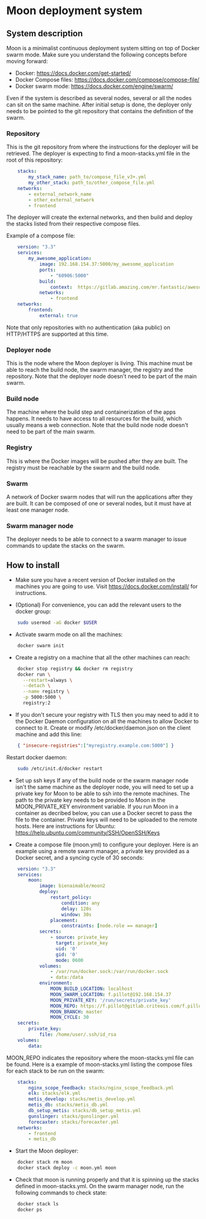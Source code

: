 # Moon deployment system
## System description
Moon is a minimalist continuous deployment system sitting on top of Docker swarm mode.
Make sure you understand the following concepts before moving forward:
* Docker: https://docs.docker.com/get-started/
* Docker Compose files: https://docs.docker.com/compose/compose-file/
* Docker swarm mode: https://docs.docker.com/engine/swarm/

Even if the system is described as several nodes, several or all the nodes can sit on the same machine.
After initial setup is done, the deployer only needs to be pointed to the git repository that contains the definition of the swarm.

### Repository
This is the git repository from where the instructions for the deployer will be retrieved. The deployer is expecting to find a moon-stacks.yml file in the root of this repository:
```yaml
    stacks:
        my_stack_name: path_to/compose_file_v3+.yml
        my_other_stack: path_to/other_compose_file.yml
    networks:
        - external_network_name
        - other_external_network
        - frontend
```
The deployer will create the external networks, and then build and deploy the stacks listed from their respective compose files. 

Example of a compose file:
```yaml
    version: "3.3"
    services:
        my_awesome_application:
            image: 192.168.154.37:5000/my_awesome_application
            ports:
                - "60906:5000"
            build:
                context:  https://gitlab.amazing.com/mr.fantastic/awesome_app.git#master
            networks:
                - frontend
    networks:
        frontend:
            external: true
```

Note that only repositories with no authentication (aka public) on HTTP/HTTPS are supported at this time.


### Deployer node
This is the node where the Moon deployer is living.
This machine must be able to reach the build node, the swarm manager, the registry and the repository.
Note that the deployer node doesn't need to be part of the main swarm.

### Build node
The machine where the build step and containerization of the apps happens. 
It needs to have access to all resources for the build, which usually means a web connection.
Note that the build node node doesn't need to be part of the main swarm.

### Registry
This is where the Docker images will be pushed after they are built. 
The registry must be reachable by the swarm and the build node.

### Swarm
A network of Docker swarm nodes that will run the applications after they are built. 
It can be composed of one or several nodes, but it must have at least one manager node.

### Swarm manager node
The deployer needs to be able to connect to a swarm manager to issue commands to update the stacks on the swarm.




## How to install

- Make sure you have a recent version of Docker installed on the machines you are going to use. 
Visit https://docs.docker.com/install/ for instructions.

- (Optional) For convenience, you can add the relevant users to the docker group:
```bash
    sudo usermod -aG docker $USER
```

- Activate swarm mode on all the machines:
```bash
    docker swarm init
```

- Create a registry on a machine that all the other machines can reach:
```bash
    docker stop registry && docker rm registry
    docker run \
      --restart=always \
      --detach \
      --name registry \
      -p 5000:5000 \
      registry:2
```

- If you don't secure your registry with TLS then you may need to add it to the Docker Daemon configuration on all the machines to allow Docker to connect to it.
Create or modify /etc/docker/daemon.json on the client machine and add this line:
```json
    { "insecure-registries":["myregistry.example.com:5000"] }
```
Restart docker daemon:
```bash
    sudo /etc/init.d/docker restart
```

- Set up ssh keys
If any of the build node or the swarm manager node isn't the same machine as the deployer node, you will need to set up a private key for Moon to be able to ssh into the remote machines. 
The path to the private key needs to be provided to Moon in the MOON\_PRIVATE\_KEY environment variable. 
If you run Moon in a container as decribed below, you can use a Docker secret to pass the file to the container.
Private keys will need to be uploaded to the remote hosts.
Here are instructions for Ubuntu: https://help.ubuntu.com/community/SSH/OpenSSH/Keys



- Create a compose file (moon.yml) to configure your deployer. 
Here is an example using a remote swarm manager, a private key provided as a Docker secret, and a syncing cycle of 30 seconds:
```yaml
    version: "3.3"
    services:
        moon:
            image: bienaimable/moon2
            deploy:
                restart_policy:
                    condition: any
                    delay: 120s
                    window: 30s
                placement:
                    constraints: [node.role == manager]
            secrets:
                - source: private_key
                  target: private_key
                  uid: '0'
                  gid: '0'
                  mode: 0600
            volumes:
                - /var/run/docker.sock:/var/run/docker.sock
                - data:/data
            environment:
                MOON_BUILD_LOCATION: localhost
                MOON_SWARM_LOCATION: f.pillot@192.168.154.37
                MOON_PRIVATE_KEY: '/run/secrets/private_key'
                MOON_REPO: https://f.pillot@gitlab.criteois.com/f.pillot/swarm-configuration-itservers.git
                MOON_BRANCH: master
                MOON_CYCLE: 30
    secrets:
        private_key:
            file: /home/user/.ssh/id_rsa
    volumes:
        data:
```
MOON\_REPO indicates the repository where the moon-stacks.yml file can be found. 
Here is a example of moon-stacks.yml listing the compose files for each stack to be run on the swarm:
```yaml
    stacks:
        nginx_scope_feedback: stacks/nginx_scope_feedback.yml
        elk: stacks/elk.yml
        metis_develop: stacks/metis_develop.yml
        metis_db: stacks/metis_db.yml
        db_setup_metis: stacks/db_setup_metis.yml
        gunslinger: stacks/gunslinger.yml
        forecaxter: stacks/forecaxter.yml
    networks:
        - frontend
        - metis_db
```

- Start the Moon deployer:
```bash
    docker stack rm moon
    docker stack deploy -c moon.yml moon
```

- Check that moon is running properly and that it is spinning up the stacks defined in moon-stacks.yml.
On the swarm manager node, run the following commands to check state:
```bash
    docker stack ls
    docker ps
```
